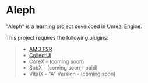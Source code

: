 # Aleph

"Aleph" is a learning project developed in Unreal Engine.

This project requires the following plugins:
> - [AMD FSR](https://gpuopen.com/learn/ue4-fsr)
> - [CollectUI](https://github.com/aleph-collective/CollectUI/releases/download/1.0/CollectUI-1.0.rar)
> - CoreX - (coming soon)
> - SubX - (coming soon - paid)
> - VitalX - "A" Version - (coming soon)
